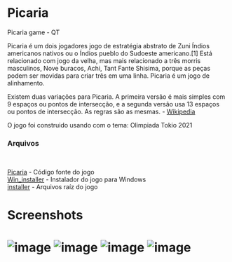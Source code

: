 # Picaria
Picaria game - QT

Picaria é um dois jogadores jogo de estratégia abstrato de Zuni Índios americanos nativos ou o Índios pueblo do Sudoeste americano.[1] Está relacionado com jogo da velha, mas mais relacionado a três morris masculinos, Nove buracos, Achi, Tant Fante Shisima, porque as peças podem ser movidas para criar três em uma linha. Picaria é um jogo de alinhamento.

Existem duas variações para Picaria. A primeira versão é mais simples com 9 espaços ou pontos de intersecção, e a segunda versão usa 13 espaços ou pontos de intersecção. As regras são as mesmas. - [Wikipedia](https://en.wikipedia.org/wiki/Picaria)

O jogo foi construido usando com o tema: Olimpiada Tokio 2021

<h3>Arquivos</h3><br>


 [Picaria](https://github.com/t4rcisio/Picaria/tree/main/Picaria) - Código fonte do jogo<br>
 [Win_installer](https://github.com/t4rcisio/Picaria/tree/main/Win_installer) - Instalador do jogo para Windows<br>
 [installer](https://github.com/t4rcisio/Picaria/tree/main/installer) - Arquivos raíz do jogo <br>

<h1>Screenshots<h1>

![image](https://user-images.githubusercontent.com/4069780/128805068-377e42ea-4f45-404b-b50d-f5342f7a2e84.png)
![image](https://user-images.githubusercontent.com/4069780/128805487-da33d485-a8fb-4cd1-ad19-c1c8fc6b120f.png)
![image](https://user-images.githubusercontent.com/4069780/128805553-54c465c7-4aec-4283-ae12-9556992b1a87.png)
![image](https://user-images.githubusercontent.com/4069780/128805616-4930f2d5-5845-4bf3-acbd-1015a2045255.png)










